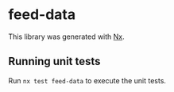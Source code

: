 # feed-data

This library was generated with [Nx](https://nx.dev).

## Running unit tests

Run `nx test feed-data` to execute the unit tests.
